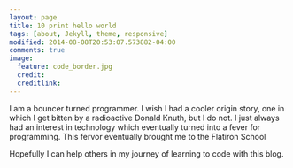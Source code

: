 ```yaml
---
layout: page
title: 10 print hello world
tags: [about, Jekyll, theme, responsive]
modified: 2014-08-08T20:53:07.573882-04:00
comments: true
image:
  feature: code_border.jpg
  credit:
  creditlink:
---
```


<p>I am a bouncer turned programmer.  I wish I had a cooler origin story, one in which I get bitten by a radioactive Donald Knuth, but I do not.  I just always had an interest in technology which eventually turned into a fever for programming.  This fervor eventually brought me to the Flatiron School</p>  

<p>Hopefully I can help others in my journey of learning to code with this blog.<p>
